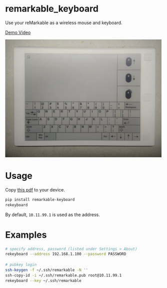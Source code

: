 # remarkable_keyboard

Use your reMarkable as a wireless mouse and keyboard.

[Demo Video](https://peertube.live/videos/watch/f5f749f1-3ce0-4e0e-9946-b7a23dbef1ac)

<img src="photo.jpg" width=500>

# Usage

Copy [this pdf](resources/keyboard.pdf) to your device.

``` bash
pip install remarkable-keyboard
rekeyboard
```

By default, `10.11.99.1` is used as the address.

# Examples

``` bash
# specify address, password (listed under Settings > About)
rekeyboard --address 192.168.1.100 --password PASSWORD

# pubkey login
ssh-keygen -f ~/.ssh/remarkable -N ''
ssh-copy-id -i ~/.ssh/remarkable.pub root@10.11.99.1
rekeyboard --key ~/.ssh/remarkable
```
